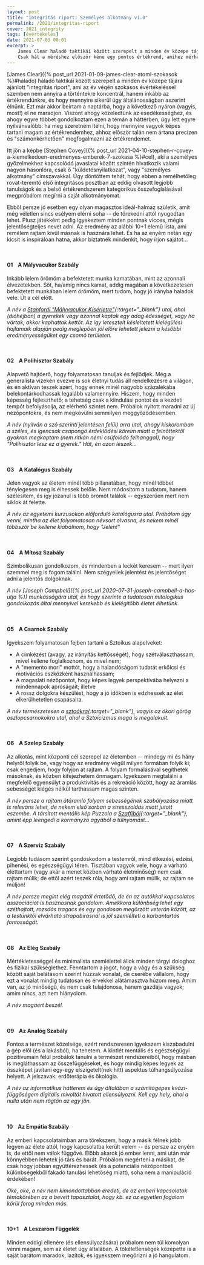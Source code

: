 ```yaml
---
layout: post
title: "Integritás riport: Személyes alkotmány v1.0"
permalink: /2021/integritas-riport
cover: 2021_integrity
tags: [évértékelés]
date: 2021-07-03 00:01
excerpt: >
    James Clear haladó taktikái között szerepelt a minden év közepe tájára ajánlott "integritás riport", ami az év végén szokásos évértékeléssel szemben nem annyira a történtekre koncentrál, hanem inkább az értékrendünkre, és hogy mennyire sikerül úgy általánosságban aszerint élnünk.
    Csak hát a méréshez először kéne egy pontos értékrend, amihez mérhetünk...
---
```


[James Clear]({% post_url 2021-01-09-james-clear-atomi-szokasok %}#halado) haladó taktikái között szerepelt a minden év közepe tájára ajánlott "integritás riport", ami az év végén szokásos évértékeléssel szemben nem annyira a történtekre koncentrál, hanem inkább az értékrendünkre, és hogy mennyire sikerül úgy általánosságban aszerint élnünk.
Ezt már akkor beírtam a naptárba, hogy a következő nyáron (vagyis, most!) el ne maradjon.
Viszont ahogy közeledtünk az esedékességhez, és ahogy egyre többet gondolkoztam ezen a témán a háttérben, úgy lett egyre nyilvánvalóbb: ha meg szeretném ítélni, hogy mennyire vagyok képes tartani magam az értékrendemhez, ahhoz először talán nem ártana precízen és "számonkérhetően" megfogalmazni az értékrendemet.


Itt jön a képbe [Stephen Covey]({% post_url 2021-04-10-stephen-r-covey-a-kiemelkedoen-eredmenyes-emberek-7-szokasa %}#cel), aki a személyes győzelmekhez kapcsolódó javaslatai között szintén hivatkozik valami nagyon hasonlóra, csak ő "küldetésnyilatkozat", vagy "személyes alkotmány" címszavakkal.
Úgy döntöttem tehát, hogy ebben a remélhetőleg rovat-teremtő első integritásos posztban az eddig olvasott legjobb tanulságok és a belső értékrendszerem kategorikus összefoglalásával megpróbálom megírni a saját alkotmányomat.

Ebből persze jó esetben egy olyan magasztos ideál-halmaz születik, amit még véletlen sincs esélyem elérni soha -- de törekedni attól nyugodtan lehet.
Plusz játékként pedig igyekeztem minden pontnak vicces, mégis jelentőségteljes nevet adni.
Az eredmény az alábbi 10+1 elemű lista, ami remélem rajtam kívül másnak is hasznára lehet.
És ha az enyém netán egy kicsit is inspirálóan hatna, akkor biztatnék mindenkit, hogy írjon sajátot...

<br>





#### **01**&nbsp;&nbsp;&nbsp; A Mályvacukor Szabály

Inkább lelem örömöm a befektetett munka kamatában, mint az azonnali élvezetekben.
Sőt, ha/amíg nincs kamat, addig magában a következetesen befektetett munkában lelem örömöm, mert tudom, hogy jó irányba haladok vele.
Út a cél előtt.

*A név a [Stanfordi "Mályvacukor Kísérletre"](https://en.wikipedia.org/wiki/Stanford_marshmallow_experiment){:target="_blank"} utal, ahol (dióhéjban) a gyerekek vagy azonnal kaptak egy adag édességet, vagy ha vártak, akkor kaphattak kettőt.*
*Az így letesztelt késleltetett kielégülési hajlamaik alapján pedig meglepően jól előre lehetett jelezni a későbbi eredményességüket egy csomó területen.*

<br>





#### **02**&nbsp;&nbsp;&nbsp; A Polihisztor Szabály

Alapvető hajtóerő, hogy folyamatosan tanuljak és fejlődjek.
Még a generalista vizeken evezve is sok életnyi tudás áll rendelkezésre a világon, és én aktívan teszek azért, hogy ennek minél nagyobb százalékába belekontárkodhassak legalább valamennyire.
Hiszem, hogy minden képesség fejleszthető; a tehetség csak a kiindulási pontot és a kezdeti tempót befolyásolja, az elérhető szintet nem.
Próbálok nyitott maradni az új nézőpontokra, és nem megkövülni semmilyen meggyőződésemben.

*A név (nyilván a szó szerinti jelentésen felül) arra utal, ahogy kiskoromban a széles, és igencsak csapongó érdeklődési köreim miatt a felnőttektől gyakran megkaptam (nem ritkán némi csúfolódó felhanggal), hogy "Polihisztor lesz ez a gyerek."*
*Hát, én azon leszek...*

<br>





#### **03**&nbsp;&nbsp;&nbsp; A Katalógus Szabály

Jelen vagyok az életem minél több pillanatában, hogy minél többet ténylegesen meg is élhessek belőle.
Nem módosítom a tudatom, hanem szélesítem, és így józanul is több örömöt találok -- egyszerűen mert nem siklok át felette.

*A név az egyetemi kurzusokon előforduló katalógusra utal.*
*Próbálom úgy venni, mintha az élet folyamatosan névsort olvasna, és nekem minél többször be kellene kiabálnom, hogy "Jelen!"*

<br>





#### **04**&nbsp;&nbsp;&nbsp; A Mítosz Szabály

Szimbolikusan gondolkozom, és mindenben a leckét keresem -- mert ilyen szemmel meg is fogom találni.
Nem szégyellek jelentést és jelentőséget adni a jelentős dolgoknak.

*A név [Joseph Campbell]({% post_url 2020-07-31-joseph-campbell-a-hos-utja %}) munkásságára utal, és hogy szerinte a tudatosan mitologikus gondolkozás által mennyivel kerekebb és kielégítőbb életet élhetünk.*

<br>





#### **05**&nbsp;&nbsp;&nbsp; A Csarnok Szabály

Igyekszem folyamatosan fejben tartani a Sztoikus alapelveket:

- A címkézést (avagy, az irányítás kettősségét), hogy szétválaszthassam, mivel kellene foglalkoznom, és mivel nem;
- A "memento mori" mottót, hogy a halandóságom tudatát erkölcsi és motivációs eszközként használhassam;
- A magaslati nézőpontot, hogy képes legyek perspektívába helyezni a mindennapok apróságait; illetve
- A rossz dolgokra készülést, hogy a jó időkben is edzhessek az élet elkerülhetetlen csapásaira.

*A név természetesen a [sztoákra](https://hu.wikipedia.org/wiki/Sztoa_(%C3%A9p%C3%ADt%C3%A9szet)){:target="_blank"}, vagyis az ókori görög oszlopcsarnokokra utal, ahol a Sztoicizmus maga is megalakult.*

<br>





#### **06**&nbsp;&nbsp;&nbsp; A Szelep Szabály

Az alkotás, mint központi cél szerepel az életemben -- mindegy mi és hány helyről folyik be, vagy hogy az eredmény végül milyen formában folyik ki; csak engedjem, hogy folyjon át rajtam.
A folyam formálásával segíthetek másoknak, és közben kifejezhetem önmagam.
Igyekszem megtalálni a megfelelő egyensúlyt a produktivitás és a rekreáció között, hogy az áramlás sebességét kiégés nélkül tarthassam magas szinten. 

*A név persze a rajtam átáramló folyam sebességének szabályozása miatt is releváns lehet, de nekem első sorban a stresszoldás miatt jutott eszembe.*
*A társított mentális kép Puzzola a [Szaffiból](https://hu.wikipedia.org/wiki/Szaffi_(film)){:target="_blank"}, amint épp leengedi a kormányzó agyából a túlnyomást...*

<br>





#### **07**&nbsp;&nbsp;&nbsp; A Szervíz Szabály

Legjobb tudásom szerint gondoskodom a testemről, mind étkezési, edzési, pihenési, és egészségügyi téren.
Tisztában vagyok vele, hogy a várható élettartam (vagy akár a menet közben várható életminőség) nem csak rajtam múlik; de ettől azért teszek róla, hogy ami rajtam múlik, az rajtam ne múljon!

*A név persze megint elég magától értetődő, de én az autókkal kapcsolatos asszociációt is hasznosnak gondolom.*
*Amekkora különbség lehet egy széthajtott, rozsdás tragacs és egy gondosan megőrzött veterán között, az a testünktől elvárható strapabírásnál is jól szemlélteti a karbantartás fontosságát.*

<br>





#### **08**&nbsp;&nbsp;&nbsp; Az Elég Szabály

Mértékletességgel és minimalista szemlélettel állok minden tárgyi dologhoz és fizikai szükséglethez.
Fenntartom a jogot, hogy a vágy és a szükség között saját belátásom szerint húzzak vonalat, de cserébe vállalom, hogy ezt a vonalat mindig tudatosan és érvekkel alátámasztva húzom meg.
Amim van, az jó minőségű, és nem csak tulajdonosa, hanem gazdája vagyok; amim nincs, azt nem hiányolom.

*A név magáért beszél.*

<br>





#### **09**&nbsp;&nbsp;&nbsp; Az Analóg Szabály

Fontos a természet közelsége, ezért rendszeresen igyekszem kiszabadulni a gép elől (és a lakásból), ha tehetem.
A kintlét mentális és egészségügyi pozitívumain felül próbálok tanulni a természet rendszereiből, hogy másban is megláthassam az összefüggéseket, és hogy mindig képes legyek az összképet javítani egy-egy elszigetelt(nek hitt) aspektus túlhangsúlyozása helyett.
A jelszavak: erdőterápia és ökológia.

*A név az informatikus hátterem és úgy általában a számítógépes kvázi-függőségem digitális mivoltát hivatott ellensúlyozni.*
*Kell egy hely, ahol a nulla után nem rögtön az egy jön.*

<br>





#### **10**&nbsp;&nbsp;&nbsp; Az Empátia Szabály

Az emberi kapcsolataimban arra törekszem, hogy a másik félnek jobb legyen az élete attól, hogy kapcsolatba került velem -- és persze az enyém is, de ettől nem válok függővé.
Előbb akarok jó ember lenni, ami után már könnyebben lehetek jó társ és barát.
Próbálom megérteni a másikat, de csak hogy jobban együttérezhessek (és a potenciális nézőpontbeli különbségekből fakadó tanulási lehetőség miatt), soha nem a manipuláció érdekében!

*Oké, oké, a név nem kimondottabban eredeti, de az emberi kapcsolatok témakörében az a bevett tapasztalat, hogy kb. ez az egyetlen fogalom körül forog minden más.*

<br>





#### **10+1**&nbsp;&nbsp;&nbsp; A Leszarom Függelék

Minden eddigi ellenére (és ellensúlyozására) próbalom nem túl komolyan venni magam, sem az életet úgy általában.
A tökéletlenségek közepette is a saját barátom maradok, lazítok, és igyekszem megőrizni a jó hangulatom.

<br>